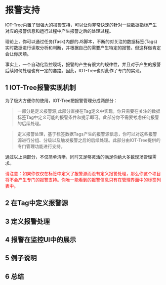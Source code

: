 报警支持
==

IOT-Tree内置了很强大的报警支持，可以让你非常快速的针对一些数据指标产生对应的报警信息和运行过程中产生报警之后的处理过程。

理论上，你可以通过任务(Task)内部的JS脚本，不断的对关注的数据标签(Tags)实时数据进行读取分析和判断，并根据自己的需要产生特定的报警。但这样做肯定会让你厌烦。

事实上，一个自动化监控现场，报警的产生有很大的规律性，并且对于产生的报警后续如何处理也有一定的套路。因此，IOT-Tree也对此作了专门的实现。

## 1 IOT-Tree报警实现机制

为了极大方便你的使用，IOT-Tree把报警管理分成两部分：

>一部分是定义报警源,此部分直接在Tag定义中实现，你只需要在关注的数据标签Tag中定义可能的报警条件和提示即可。此部分你不需要考虑任何报警的后续处理。

>定义报警处理，基于标签数据Tags产生的报警源信息，你可以对这些报警源进行分组、分级以及触发报警之后的后续处理。此部分由IOT-Tree提供的专门管理功能进行支持。

通过以上两部分，不仅简单清晰，同时又足够灵活的满足你绝大多数现场管理需求。

<font color=red>请注意：如果你仅仅在标签中定义了报警源而没有定义报警处理，那么你这个项目将不会产生专门的报警支持。你唯一能看到的报警信息只有在管理界面中的标签列表中。</font>

## 2 在Tag中定义报警源



## 3 定义报警处理

## 4 报警在监控UI中的展示

## 5 例子说明

## 6 总结
